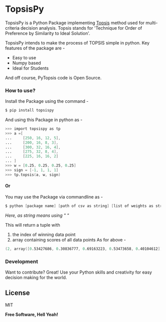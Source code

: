 # TopsisPy


TopsisPy is a Python Package implementing [Topsis](https://en.wikipedia.org/wiki/TOPSIS) method used for multi-criteria decision analysis.
Topsis stands for 'Technique for Order of Preference by Similarity to Ideal Solution'.

TopsisPy intends to make the process of TOPSIS simple in python. Key features of the package are -

  - Easy to use
  - Numpy based
  - Ideal for Students

And off course, PyTopsis code is Open Source.

### How to use?
Install the Package using the command - 
```s
$ pip install topsispy
```
And using this Package in python as - 
```s
>>> import topsispy as tp
>>> a =[
...     [250, 16, 12, 5],
...     [200, 16, 8, 3],
...     [300, 32, 16, 4],
...     [275, 32, 8, 4],
...     [225, 16, 16, 2]
... ]
>>> w = [0.25, 0.25, 0.25, 0.25]
>>> sign = [-1, 1, 1, 1]
>>> tp.topsis(a, w, sign)
```

#### Or
 You may use the Package via commandline as -
 ```s
$ python [package name] [path of csv as string] [list of weights as string] [list of sign as string]
```
*Here, as string means using " "*


This will return a tuple with
1. the index of winning data point
2. array containing scores of all data points
As for above -
```s
(2, array([0.53427686, 0.30836777, 0.69163223, 0.53473658, 0.40104612]))
```

### Development

Want to contribute? Great!
Use your Python skills and creativity for easy decision making for the world.

License
----

MIT

**Free Software, Hell Yeah!**
